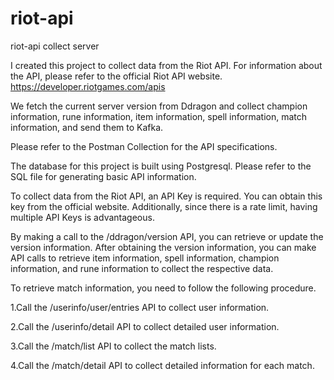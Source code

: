 # riot-api
riot-api collect server

I created this project to collect data from the Riot API.
For information about the API, please refer to the official Riot API website.
https://developer.riotgames.com/apis

We fetch the current server version from Ddragon and collect champion information, rune information, item information, spell information, match information, and send them to Kafka.

Please refer to the Postman Collection for the API specifications.

The database for this project is built using Postgresql. 
Please refer to the SQL file for generating basic API information.

To collect data from the Riot API, an API Key is required. 
You can obtain this key from the official website. 
Additionally, since there is a rate limit, having multiple API Keys is advantageous.

By making a call to the /ddragon/version API, you can retrieve or update the version information.
After obtaining the version information,
you can make API calls to retrieve item information, spell information, champion information, and rune information to collect the respective data.

To retrieve match information, you need to follow the following procedure.

1.Call the /userinfo/user/entries API to collect user information.

2.Call the /userinfo/detail API to collect detailed user information.

3.Call the /match/list API to collect the match lists.

4.Call the /match/detail API to collect detailed information for each match.

